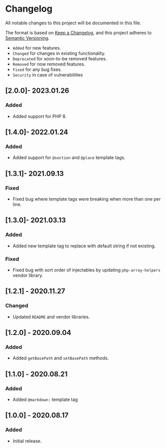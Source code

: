 # Changelog

All notable changes to this project will be documented in this file.

The format is based on [Keep a Changelog](https://keepachangelog.com/en/1.0.0/),
and this project adheres to [Semantic Versioning](https://semver.org/spec/v2.0.0.html).

- `Added` for new features.
- `Changed` for changes in existing functionality.
- `Deprecated` for soon-to-be removed features.
- `Removed` for now removed features.
- `Fixed` for any bug fixes.
- `Security` in case of vulnerabilities

## [2.0.0]- 2023.01.26

### Added

- Added support for PHP 8.

## [1.4.0]- 2022.01.24

### Added

- Added support for `@section` and `@place` template tags.

## [1.3.1]- 2021.09.13

### Fixed

- Fixed bug where template tags were breaking when more than one per line.

## [1.3.0]- 2021.03.13

### Added

- Added new template tag to replace with default string if not existing.

### Fixed

- Fixed bug with sort order of injectables by updating `php-array-helpers` vendor library.

## [1.2.1] - 2020.11.27

### Changed

- Updated `README` and vendor libraries.

## [1.2.0] - 2020.09.04

### Added

- Added `getBasePath` and `setBasePath` methods.

## [1.1.0] - 2020.08.21

### Added

- Added `@markdown:` template tag

## [1.0.0] - 2020.08.17

### Added

- Initial release.